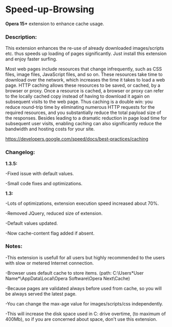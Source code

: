 <b>Speed-up-Browsing</b>
=================

<b>Opera 15+</b> extension to enhance cache usage.

<h3>Description:</h3>
This extension enhances the re-use of already downloaded images/scripts etc. thus speeds up loading of pages significantly. Just install this extension and enjoy faster surfing.

Most web pages include resources that change infrequently, such as CSS files, image files, JavaScript files, and so on. These resources take time to download over the network, which increases the time it takes to load a web page. HTTP caching allows these resources to be saved, or cached, by a browser or proxy. Once a resource is cached, a browser or proxy can refer to the locally cached copy instead of having to download it again on subsequent visits to the web page. Thus caching is a double win: you reduce round-trip time by eliminating numerous HTTP requests for the required resources, and you substantially reduce the total payload size of the responses. Besides leading to a dramatic reduction in page load time for subsequent user visits, enabling caching can also significantly reduce the bandwidth and hosting costs for your site.

https://developers.google.com/speed/docs/best-practices/caching

<h3>Changelog:</h3>

<b>1.3.5:</b>

-Fixed issue with default values.

-Small code fixes and optimizations.

<b>1.3:</b>

-Lots of optimizations, extension execution speed increased about 70%.

-Removed JQuery, reduced size of extension.

-Default values updated.

-Now cache-content flag added if absent.


<h3>Notes:</h3>

-This extension is usefull for all users but highly recommended to the users with slow or metered Internet connection.

-Browser uses default cache to store items.
(path: C:\Users\*User Name*\AppData\Local\Opera Software\Opera Next\Cache)

-Because pages are validated always before used from cache, so you will be always served the latest page.

-You can change the max-age value for images/scripts/css independently.

-This will increase the disk space used in C: drive overtime, (to maximum of 400Mb), so if you are concerned about space, don't use this extension.
